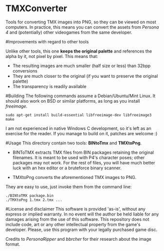 TMXConverter
=======

Tools for converting TMX images into PNG, so they can be viewed on most computers.
In practice, this means you can convert the assets from *Persona 4* and (potentially) other videogames from the same developer.

#Improvements with regard to other tools

Unlike other tools, this one **keeps the original palette** and references the alpha by it, not pixel by pixel. This means that:
- The resulting images are much smaller (half size or less) than 32bpp conversions
- They are much closer to the original (if you want to preserve the original palette)
- The transparency is readily available

#Building
The following commands assume a Debian/Ubuntu/Mint Linux. It should also work on BSD or similar platforms, as long as you install *freeimage*.

```
sudo apt-get install build-essential libfreeimage-dev libfreeimage3
make
```

I am not experienced in native Windows C development, so it's left as an exercise for the reader. If you manage to build on it, patches are welcome :)

#Usage
This directory contain two tools: **BINtoTmx** and **TMXtoPng**.

- BINToTMX extracts TMX files from BIN packages retaining the original filenames. It is meant to be used with P4's character poses; other packages may not work. For the rest of files, you will have much better luck with an hex editor or a bruteforce binary scanner.

- TMXtoPng converts the aforementioned TMX images to PNG.

They are easy to use, just invoke them from the command line:
```
./BINtoTMX package.bin
./TMXtoPng 1.tmx 2.tmx ...
```

#License and disclaimer
This software is provided 'as-is', without any express or implied warranty. 
In no event will the author be held liable for any damages arising from the use of this software.
This repository does not include code, art or any other intellectual property from the game's developer.
Please, use this program with your legally purchased game disc.

Credits to *PersonaRipper* and *bbrcher* for their research about the image format.
